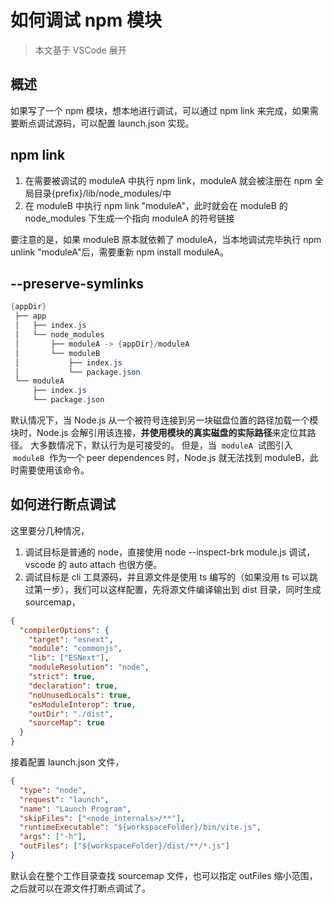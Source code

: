 # 如何调试 npm 模块

> 本文基于 VSCode 展开

## 概述

如果写了一个 npm 模块，想本地进行调试，可以通过 npm link 来完成，如果需要断点调试源码，可以配置 launch.json 实现。

## npm link

1. 在需要被调试的 moduleA 中执行 npm link，moduleA 就会被注册在 npm 全局目录{prefix}/lib/node_modules/中
1. 在 moduleB 中执行 npm link "moduleA"，此时就会在 moduleB 的 node_modules 下生成一个指向 moduleA 的符号链接

要注意的是，如果 moduleB 原本就依赖了 moduleA，当本地调试完毕执行 npm unlink "moduleA"后，需要重新 npm install moduleA。

## --preserve-symlinks

```powershell
{appDir}
 ├── app
 │   ├── index.js
 │   └── node_modules
 │       ├── moduleA -> {appDir}/moduleA
 │       └── moduleB
 │           ├── index.js
 │           └── package.json
 └── moduleA
     ├── index.js
     └── package.json
```

默认情况下，当 Node.js 从一个被符号连接到另一块磁盘位置的路径加载一个模块时，Node.js 会解引用该连接，**并使用模块的真实磁盘的实际路径**来定位其路径。 大多数情况下，默认行为是可接受的。 但是，当  `moduleA`  试图引入  `moduleB`  作为一个 peer dependences 时，Node.js 就无法找到 moduleB，此时需要使用该命令。

## 如何进行断点调试

这里要分几种情况，

1. 调试目标是普通的 node，直接使用 node --inspect-brk module.js 调试，vscode 的 auto attach 也很方便。
1. 调试目标是 cli 工具源码，并且源文件是使用 ts 编写的（如果没用 ts 可以跳过第一步），我们可以这样配置，先将源文件编译输出到 dist 目录，同时生成 sourcemap，

```json
{
  "compilerOptions": {
    "target": "esnext",
    "module": "commonjs",
    "lib": ["ESNext"],
    "moduleResolution": "node",
    "strict": true,
    "declaration": true,
    "noUnusedLocals": true,
    "esModuleInterop": true,
    "outDir": "./dist",
    "sourceMap": true
  }
}
```

接着配置 launch.json 文件，

```json
{
  "type": "node",
  "request": "launch",
  "name": "Launch Program",
  "skipFiles": ["<node_internals>/**"],
  "runtimeExecutable": "${workspaceFolder}/bin/vite.js",
  "args": ["-h"],
  "outFiles": ["${workspaceFolder}/dist/**/*.js"]
}
```

默认会在整个工作目录查找 sourcemap 文件，也可以指定 outFiles 缩小范围，之后就可以在源文件打断点调试了。
